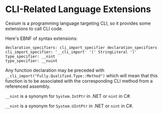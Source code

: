 <!--
SPDX-FileCopyrightText: 2025 Cesium contributors <https://github.com/ForNeVeR/Cesium>

SPDX-License-Identifier: MIT
-->

CLI-Related Language Extensions
===============================

Cesium is a programming language targeting CLI, so it provides some extensions to call CLI code.

Here's EBNF of syntax extensions:

```
declaration_specifiers: cli_import_specifier declaration_specifiers
cli_import_specifier: '__cli_import' '(' StringLiteral ')'
type_specifier: __nint
type_specifier: __nuint
```

Any function declaration may be preceded with `__cli_import("Fully.Qualified.Type::Method")` which will mean that this function is to be associated with the corresponding CLI method from a referenced assembly.

`__nint` is a synonym for `System.IntPtr` in .NET or `nint` in C#.

`__nint` is a synonym for `System.UIntPtr` in .NET or `nint` in C#.
